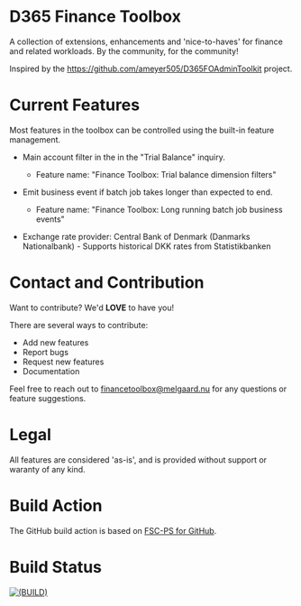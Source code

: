 # D365 Finance Toolbox
A collection of extensions, enhancements and 'nice-to-haves' for finance and related workloads.
By the community, for the community!

Inspired by the https://github.com/ameyer505/D365FOAdminToolkit project.

# Current Features
Most features in the toolbox can be controlled using the built-in feature management.

- Main account filter in the in the "Trial Balance" inquiry.
   - Feature name: "Finance Toolbox: Trial balance dimension filters"

- Emit business event if batch job takes longer than expected to end.
   - Feature name: "Finance Toolbox: Long running batch job business events"

- Exchange rate provider: Central Bank of Denmark (Danmarks Nationalbank) - Supports historical DKK rates from Statistikbanken

# Contact and Contribution
Want to contribute? We'd **LOVE** to have you! 

There are several ways to contribute:
 - Add new features
 - Report bugs
 - Request new features
 - Documentation

Feel free to reach out to financetoolbox@melgaard.nu for any questions or feature suggestions.

# Legal
All features are considered 'as-is', and is provided without support or waranty of any kind.

# Build Action
The GitHub build action is based on [FSC-PS for GitHub](https://github.com/fscpscollaborative/fscps).

# Build Status
[![(BUILD)](../../actions/workflows/build.yml/badge.svg)](../../actions/workflows/build.yml)